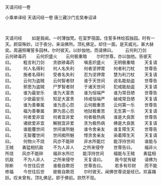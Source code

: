 天请问经一卷


小乘单译经
天请问经一卷
唐三藏沙门玄奘奉诏译


　　

天请问经
　　如是我闻。一时薄伽梵。在室罗筏国。住誓多林给孤独园。时有一天。颜容殊妙。过于夜分。来诣佛所。顶礼佛足。却住一面。是天威光。甚大赫奕。周遍照曜誓多园林。尔时彼天。以妙伽他。而请佛曰。
　　云何利刀剑　　云何碜毒药
　　云何炽盛火　　云何极重暗
　　尔时世尊。亦以伽他。告彼天曰。
　　粗言利刀剑　　贪欲碜毒药
　　嗔恚炽盛火　　无明极重暗
　　天复请曰。
　　何人名得利　　何人名失利
　　何者坚钾胄　　何者利刀杖
　　世尊告曰。
　　施者名得利　　受者名失利
　　忍为坚钾胄　　慧为利刀杖
　　天复请曰。
　　云何为盗贼　　云何智者财
　　谁于天世间　　说名能劫盗
　　世尊告曰。
　　邪思为盗贼　　尸罗智者财
　　于诸天世间　　犯戒能劫盗
　　天复请曰。
　　谁为最安乐　　谁为大富贵
　　谁为恒端严　　谁为常丑陋
　　世尊告曰。
　　少欲最安乐　　知足大富贵
　　持戒恒端严　　破戒常丑陋
　　天复请曰。
　　谁为善眷属　　谁为恶心怨
　　云何极重苦　　云何第一乐
　　世尊告曰。
　　福为善眷属　　罪为恶心怨
　　地狱极重苦　　无生第一乐
　　天复请曰。
　　何者爱非宜　　何者宜非爱
　　何者极热病　　谁是大良医
　　世尊告曰。
　　诸欲爱非宜　　解脱宜非爱
　　贪为极热病　　佛是大良医
　　天复请曰。
　　谁能覆世间　　世间谁所魅
　　谁令舍亲友　　谁复障生天
　　世尊告曰。
　　无智覆世间　　世间痴所魅
　　悭贪舍亲友　　染着障生天
　　天复请曰。
　　何物火不烧　　风亦不能碎
　　非水所能烂　　能浮持世间
　　谁能与王贼　　勇猛相抗敌
　　不为人非人　　之所来侵夺
　　世尊告曰。
　　福非火所烧　　风亦不能碎
　　福非水所烂　　能浮持世间
　　福能与王贼　　勇猛相抗敌
　　不为人非人　　之所来侵夺
　　天复请曰。
　　我今犹有疑　　请佛为除断
　　今世往后世　　谁极自欺诳
　　世尊告曰。
　　若多有珍财　　而不能修福
　　今世往后世　　彼极自欺诳
　　尔时彼天。闻佛世尊说是经已。欢喜踊跃。叹未曾有。顶礼佛足。即于佛前。欻然不现。


